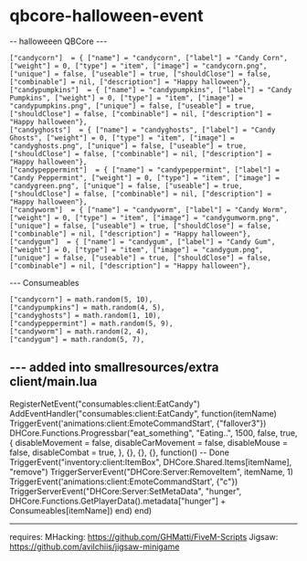 # qbcore-halloween-event



-- halloweeen   QBCore --- 

	["candycorn"]  = { ["name"] = "candycorn", ["label"] = "Candy Corn", ["weight"] = 0, ["type"] = "item", ["image"] = "candycorn.png", ["unique"] = false, ["useable"] = true, ["shouldClose"] = false, ["combinable"] = nil, ["description"] = "Happy halloween"},
	["candypumpkins"]  = { ["name"] = "candypumpkins", ["label"] = "Candy Pumpkins", ["weight"] = 0, ["type"] = "item", ["image"] = "candypumpkins.png", ["unique"] = false, ["useable"] = true, ["shouldClose"] = false, ["combinable"] = nil, ["description"] = "Happy halloween"},
	["candyghosts"]  = { ["name"] = "candyghosts", ["label"] = "Candy Ghosts", ["weight"] = 0, ["type"] = "item", ["image"] = "candyghosts.png", ["unique"] = false, ["useable"] = true, ["shouldClose"] = false, ["combinable"] = nil, ["description"] = "Happy halloween"},
	["candypeppermint"]  = { ["name"] = "candypeppermint", ["label"] = "Candy Peppermint", ["weight"] = 0, ["type"] = "item", ["image"] = "candygreen.png", ["unique"] = false, ["useable"] = true, ["shouldClose"] = false, ["combinable"] = nil, ["description"] = "Happy halloween"},
	["candyworm"]  = { ["name"] = "candyworm", ["label"] = "Candy Worm", ["weight"] = 0, ["type"] = "item", ["image"] = "candygumworm.png", ["unique"] = false, ["useable"] = true, ["shouldClose"] = false, ["combinable"] = nil, ["description"] = "Happy halloween"},
	["candygum"]  = { ["name"] = "candygum", ["label"] = "Candy Gum", ["weight"] = 0, ["type"] = "item", ["image"] = "candygum.png", ["unique"] = false, ["useable"] = true, ["shouldClose"] = false, ["combinable"] = nil, ["description"] = "Happy halloween"},




--- Consumeables


	["candycorn"] = math.random(5, 10),
	["candypumpkins"] = math.random(4, 5),
	["candyghosts"] = math.random(1, 10),
	["candypeppermint"] = math.random(5, 9),
	["candyworm"] = math.random(2, 4),
	["candygum"] = math.random(5, 7),
	
	
--- added into smallresources/extra client/main.lua
---
RegisterNetEvent("consumables:client:EatCandy")
AddEventHandler("consumables:client:EatCandy", function(itemName)
    TriggerEvent('animations:client:EmoteCommandStart', {"fallover3"})
    DHCore.Functions.Progressbar("eat_something", "Eating..", 1500, false, true, {
        disableMovement = false,
        disableCarMovement = false,
		disableMouse = false,
		disableCombat = true,
    }, {}, {}, {}, function() -- Done
        TriggerEvent("inventory:client:ItemBox", DHCore.Shared.Items[itemName], "remove")
		TriggerServerEvent("DHCore:Server:RemoveItem", itemName, 1)
        TriggerEvent('animations:client:EmoteCommandStart', {"c"})
        TriggerServerEvent("DHCore:Server:SetMetaData", "hunger", DHCore.Functions.GetPlayerData().metadata["hunger"] + Consumeables[itemName])
    end)
end)

---



requires:
MHacking: https://github.com/GHMatti/FiveM-Scripts
Jigsaw: https://github.com/avilchiis/jigsaw-minigame



